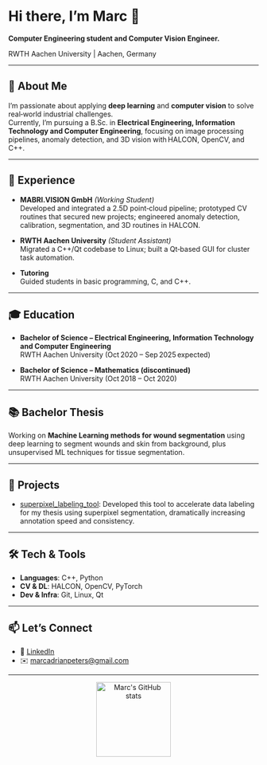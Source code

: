 # Hi there, I’m Marc 👋

**Computer Engineering student and Computer Vision Engineer.**

RWTH Aachen University | Aachen, Germany

---

## 📖 About Me

I’m passionate about applying **deep learning** and **computer vision** to solve real‑world industrial challenges.  
Currently, I’m pursuing a B.Sc. in **Electrical Engineering, Information Technology and Computer Engineering**, focusing on image processing pipelines, anomaly detection, and 3D vision with HALCON, OpenCV, and C++.

---

## 💼 Experience

- **MABRI.VISION GmbH** _(Working Student)_  
  Developed and integrated a 2.5D point‑cloud pipeline; prototyped CV routines that secured new projects; engineered anomaly detection, calibration, segmentation, and 3D routines in HALCON.

- **RWTH Aachen University** _(Student Assistant)_  
  Migrated a C++/Qt codebase to Linux; built a Qt‑based GUI for cluster task automation.

- **Tutoring**  
  Guided students in basic programming, C, and C++.

---

## 🎓 Education

- **Bachelor of Science – Electrical Engineering, Information Technology and Computer Engineering**  
RWTH Aachen University (Oct 2020 – Sep 2025 expected)

- **Bachelor of Science – Mathematics (discontinued)**  
RWTH Aachen University (Oct 2018 – Oct 2020)

---

## 📚 Bachelor Thesis

Working on **Machine Learning methods for wound segmentation** using deep learning to segment wounds and skin from background, plus unsupervised ML techniques for tissue segmentation.

---

## 📝 Projects

- [superpixel_labeling_tool](https://github.com/marcadrianpeters/superpixel_labeling_tool): Developed this tool to accelerate data labeling for my thesis using superpixel segmentation, dramatically increasing annotation speed and consistency.

---

## 🛠️ Tech & Tools

- **Languages**: C++, Python  
- **CV & DL**: HALCON, OpenCV, PyTorch  
- **Dev & Infra**: Git, Linux, Qt

---

## 📫 Let’s Connect

- 🔗 [LinkedIn](https://www.linkedin.com/in/marc-adrian-peters-345884270)  
- ✉️ marcadrianpeters@gmail.com

---

<div align="center">
  <a href="https://github.com/marcadrianpeters">
    <img height="150" src="https://github-readme-stats.vercel.app/api?username=marcadrianpeters&show_icons=true&count_private=true" alt="Marc's GitHub stats"/>
  </a>
</div>
